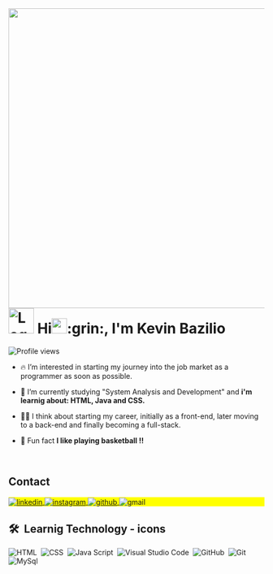 <img align="right" height="590em" src="https://user-images.githubusercontent.com/103297964/190877943-1758877a-fcdf-47b8-becc-265c03f5ab6b.png"/>
<h1 align="left"> <img width= "50" src="https://user-images.githubusercontent.com/103297964/190863359-30ae6a7d-e762-47ed-b4d0-406628f82dde.jpg" alt="Logo_Kevin">&nbsp;Hi<img src="https://raw.githubusercontent.com/kaueMarques/kaueMarques/master/hi.gif" height="30px">:grin:, I'm Kevin Bazilio </h1>
<p align="left"> <img src="https://komarev.com/ghpvc/?username=Diskevin&color=yellow" alt="Profile views" /> </p>

- :fire: I’m interested in starting my journey into the job market as a programmer as soon as possible. 

- :speech_balloon: I’m currently studying "System Analysis and Development" and **i'm learnig about: HTML, Java and CSS.**

- :man_technologist: I think about starting my career, initially as a front-end, later moving to a back-end and finally becoming a full-stack.

- :basketball: Fun fact **I like playing basketball !!**  
<br>

## Contact

<p align="left" style="background:yellow">
  
<a href="https://www.linkedin.com/in/kevin-bazilio-ferreira-b019881a2/" target="_blank">
  <img align="center" src="https://img.shields.io/badge/-Kevin%20Bazilio%20Ferreira-05122A?style=flat&logo=linkedin" alt="linkedin"/>
</a>
  
<a href="https://instagram.com/kevin.bazilio" target="_blank">
 <img align="center" src="https://img.shields.io/badge/-Kevin.Bazilio-05122A?style=flat&logo=instagram" alt="instagram"/>
</a>
  
<a href="https://github.com/Disckevin" target="_blank">
 <img align="center" src="https://img.shields.io/badge/-Diskevin-05122A?style=flat&logo=github" alt="github"/>
</a>
  
<a>
  <img align="center" src="https://img.shields.io/badge/disckevinbf@gmail.com-05122A?style=flat&logo=gmail" alt="gmail"/>
</a>
  
</p>

## 🛠 &nbsp;Learnig&nbsp;Technology&nbsp;-&nbsp;icons
![HTML](https://img.shields.io/badge/-HTML-05122A?style=flat&logo=HTML5)&nbsp;
![CSS](https://img.shields.io/badge/-CSS-05122A?style=flat&logo=CSS3&logoColor=1572B6)&nbsp;
![Java Script](https://img.shields.io/badge/JavaScript-05122A?style=flat&logo=javascript&logoColor=F7DF1E)&nbsp;
![Visual Studio Code](https://img.shields.io/badge/-Visual%20Studio%20Code-05122A?style=flat&logo=visual-studio-code&logoColor=007ACC)&nbsp;
![GitHub](https://img.shields.io/badge/-GitHub-05122A?style=flat&logo=github)&nbsp;
![Git](https://img.shields.io/badge/-Git-05122A?style=flat&logo=git)&nbsp; 
![MySql](https://img.shields.io/badge/MySQL-05122A?style=flat&logo=mysql&logoColor=white)&nbsp;



<!--
<br><br>

## 🛠 &nbsp;Tech Stack

![JavaScript](https://img.shields.io/badge/-JavaScript-05122A?style=flat&logo=javascript)&nbsp;
![Node.js](https://img.shields.io/badge/-Node.js-05122A?style=flat&logo=node.js)&nbsp;
![HTML](https://img.shields.io/badge/-HTML-05122A?style=flat&logo=HTML5)&nbsp;
![CSS](https://img.shields.io/badge/-CSS-05122A?style=flat&logo=CSS3&logoColor=1572B6)&nbsp;
![React](https://img.shields.io/badge/-React-05122A?style=flat&logo=react)&nbsp;
![Git](https://img.shields.io/badge/-Git-05122A?style=flat&logo=git)&nbsp;
![GitHub](https://img.shields.io/badge/-GitHub-05122A?style=flat&logo=github)&nbsp;
![Markdown](https://img.shields.io/badge/-Markdown-05122A?style=flat&logo=markdown)&nbsp;
![Visual Studio Code](https://img.shields.io/badge/-Visual%20Studio%20Code-05122A?style=flat&logo=visual-studio-code&logoColor=007ACC)&nbsp;
![PostgreSQL](https://img.shields.io/badge/-PostgreSQL-05122A?style=flat&logo=postgresql)&nbsp;
![SQLite](https://img.shields.io/badge/-SQLite-05122A?style=flat&logo=sqlite)&nbsp;

<br><br>

## ⚙️ &nbsp;GitHub Analytics

<p align="left">
<img width="530em" src="https://github-readme-stats.vercel.app/api?username=Disckevin&show_icons=true&theme=vision-friendly-dark" alt="Disckevin's stats"/>
<img width="530em" src="https://github-readme-stats.vercel.app/api/top-langs/?username=Disckevin&layout=compact&theme=vision-friendly-dark" alt="Disckevin's most languages"/>
</p>
-->








